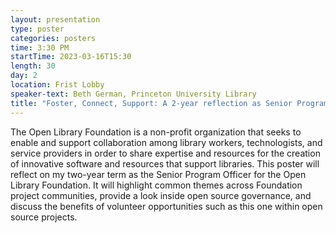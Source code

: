 ```yaml
---
layout: presentation
type: poster
categories: posters
time: 3:30 PM
startTime: 2023-03-16T15:30
length: 30
day: 2
location: Frist Lobby
speaker-text: Beth German, Princeton University Library
title: "Foster, Connect, Support: A 2-year reflection as Senior Program Officer for the Open Library Foundation "
---
```

The Open Library Foundation is a non-profit organization that seeks to enable and support
collaboration among library workers, technologists, and service providers in order to share
expertise and resources for the creation of innovative software and resources that support
libraries. This poster will reflect on my two-year term as the Senior Program Officer for the Open
Library Foundation. It will highlight common themes across Foundation project communities, provide
a look inside open source governance, and discuss the benefits of volunteer opportunities such as
this one within open source projects. 
